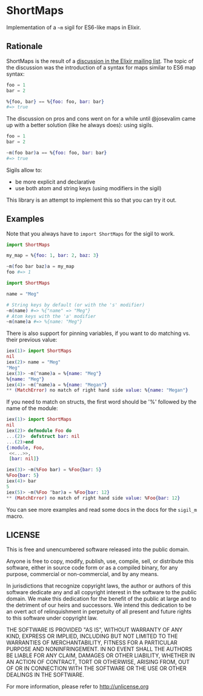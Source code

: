 # ShortMaps

Implementation of a `~m` sigil for ES6-like maps in Elixir.

## Rationale

ShortMaps is the result of a
[discussion in the Elixir mailing list][google-groups]. The topic of the
discussion was the introduction of a syntax for maps similar to ES6 map syntax:

```elixir
foo = 1
bar = 2

%{foo, bar} == %{foo: foo, bar: bar}
#=> true
```

The discussion on pros and cons went on for a while until @josevalim came up
with a better solution (like he always does): using sigils.

```elixir
foo = 1
bar = 2

~m(foo bar)a == %{foo: foo, bar: bar}
#=> true
```

Sigils allow to:

- be more explicit and declarative
- use both atom and string keys (using modifiers in the sigil)

This library is an attempt to implement this so that you can try it out.

## Examples

Note that you always have to `import ShortMaps` for the sigil to work.

```elixir
import ShortMaps

my_map = %{foo: 1, bar: 2, baz: 3}

~m(foo bar baz)a = my_map
foo #=> 1
```

```elixir
import ShortMaps

name = "Meg"

# String keys by default (or with the 's' modifier)
~m(name) #=> %{"name" => "Meg"}
# Atom keys with the 'a' modifier
~m(name)a #=> %{name: "Meg"}
```

There is also support for pinning variables, if you want to do matching
vs. their previous value:

```elixir
iex(1)> import ShortMaps
nil
iex(2)> name = "Meg"
"Meg"
iex(3)> ~m(^name)a = %{name: "Meg"}
%{name: "Meg"}
iex(4)> ~m(^name)a = %{name: "Megan"}
** (MatchError) no match of right hand side value: %{name: "Megan"}
```

If you need to match on structs, the first word should be '%' followed by the
name of the module:

```elixir
iex(1)> import ShortMaps
nil
iex(2)> defmodule Foo do
...(2)>  defstruct bar: nil
...(2)>end
{:module, Foo,
 <<...>>,
 [bar: nil]}

iex(3)> ~m(%Foo bar) = %Foo{bar: 5}
%Foo{bar: 5}
iex(4)> bar
5
iex(5)> ~m(%Foo ^bar)a = %Foo{bar: 12}
** (MatchError) no match of right hand side value: %Foo{bar: 12}
```

You can see more examples and read some docs in the docs for the `sigil_m`
macro.

## LICENSE

This is free and unencumbered software released into the public domain.

Anyone is free to copy, modify, publish, use, compile, sell, or
distribute this software, either in source code form or as a compiled
binary, for any purpose, commercial or non-commercial, and by any
means.

In jurisdictions that recognize copyright laws, the author or authors
of this software dedicate any and all copyright interest in the
software to the public domain. We make this dedication for the benefit
of the public at large and to the detriment of our heirs and
successors. We intend this dedication to be an overt act of
relinquishment in perpetuity of all present and future rights to this
software under copyright law.

THE SOFTWARE IS PROVIDED "AS IS", WITHOUT WARRANTY OF ANY KIND,
EXPRESS OR IMPLIED, INCLUDING BUT NOT LIMITED TO THE WARRANTIES OF
MERCHANTABILITY, FITNESS FOR A PARTICULAR PURPOSE AND NONINFRINGEMENT.
IN NO EVENT SHALL THE AUTHORS BE LIABLE FOR ANY CLAIM, DAMAGES OR
OTHER LIABILITY, WHETHER IN AN ACTION OF CONTRACT, TORT OR OTHERWISE,
ARISING FROM, OUT OF OR IN CONNECTION WITH THE SOFTWARE OR THE USE OR
OTHER DEALINGS IN THE SOFTWARE.

For more information, please refer to <http://unlicense.org>


[google-groups]: https://groups.google.com/forum/#!topic/elixir-lang-core/NoUo2gqQR3I
